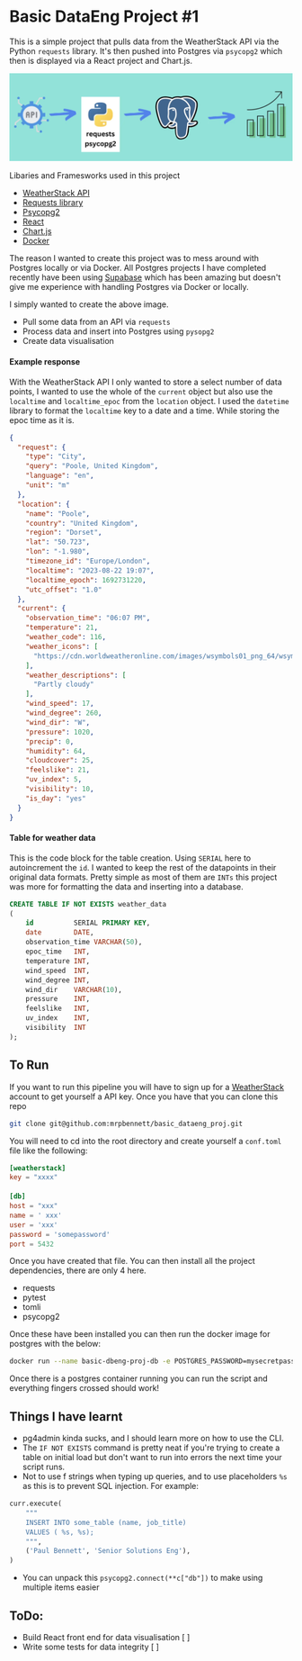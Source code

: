 # Basic DataEng Project #1

This is a simple project that pulls data from the WeatherStack API via the Python `requests` library. It's then pushed
into Postgres via `psycopg2` which then is displayed via a React project and Chart.js.

![dataeng project idea](images/project.png)

Libaries and Framesworks used in this project

- [WeatherStack API](https://weatherstack.com/documentation)
- [Requests library](https://requests.readthedocs.io/en/latest/)
- [Psycopg2](https://www.psycopg.org/docs/)
- [React](https://react.dev/)
- [Chart.js](https://react-chartjs-2.js.org/)
- [Docker](https://www.docker.com/)

The reason I wanted to create this project was to mess around with Postgres locally or via Docker. All Postgres projects I have completed recently have been using [Supabase](https://supabase.com/) which has been amazing but doesn't give me experience with handling Postgres via Docker or locally.

I simply wanted to create the above image.

- Pull some data from an API via `requests`
- Process data and insert into Postgres using `pysopg2`
- Create data visualisation

#### Example response

With the WeatherStack API I only wanted to store a select number of data points, I wanted to use the whole of the `current` object but also use the `localtime` and `localtime_epoc` from the `location` object. I used the `datetime` library to format the `localtime` key to a date and a time. While storing the epoc time as it is.

```json
{
  "request": {
    "type": "City",
    "query": "Poole, United Kingdom",
    "language": "en",
    "unit": "m"
  },
  "location": {
    "name": "Poole",
    "country": "United Kingdom",
    "region": "Dorset",
    "lat": "50.723",
    "lon": "-1.980",
    "timezone_id": "Europe/London",
    "localtime": "2023-08-22 19:07",
    "localtime_epoch": 1692731220,
    "utc_offset": "1.0"
  },
  "current": {
    "observation_time": "06:07 PM",
    "temperature": 21,
    "weather_code": 116,
    "weather_icons": [
      "https://cdn.worldweatheronline.com/images/wsymbols01_png_64/wsymbol_0002_sunny_intervals.png"
    ],
    "weather_descriptions": [
      "Partly cloudy"
    ],
    "wind_speed": 17,
    "wind_degree": 260,
    "wind_dir": "W",
    "pressure": 1020,
    "precip": 0,
    "humidity": 64,
    "cloudcover": 25,
    "feelslike": 21,
    "uv_index": 5,
    "visibility": 10,
    "is_day": "yes"
  }
}
```

#### Table for weather data

This is the code block for the table creation. Using `SERIAL` here to autoincrement the `id`. I wanted to keep the rest of the datapoints in their original data formats. Pretty simple as most of them are `INTs` this project was more for formatting the data and inserting into a database.

```sql
CREATE TABLE IF NOT EXISTS weather_data
(
    id          SERIAL PRIMARY KEY,
    date        DATE,
    observation_time VARCHAR(50),
    epoc_time   INT,
    temperature INT,
    wind_speed  INT,
    wind_degree INT,
    wind_dir    VARCHAR(10),
    pressure    INT,
    feelslike   INT,
    uv_index    INT,
    visibility  INT
);
```

## To Run

If you want to run this pipeline you will have to sign up for a [WeatherStack](https://weatherstack.com/) account to get yourself a API key. Once you have that you can clone this repo

```bash
git clone git@github.com:mrpbennett/basic_dataeng_proj.git
```
You will need to cd into the root directory and create yourself a `conf.toml` file like the following:

```toml
[weatherstack]
key = "xxxx"

[db]
host = "xxx"
name = ' xxx'
user = 'xxx'
password = 'somepassword'
port = 5432
```

Once you have created that file. You can then install all the project dependencies, there are only 4 here.

- requests
- pytest 
- tomli 
- psycopg2

Once these have been installed you can then run the docker image for postgres with the below:

```bash
docker run --name basic-dbeng-proj-db -e POSTGRES_PASSWORD=mysecretpassword -e POSTGRES_PORT=5432 -d -p 5432:5432 postgres
```

Once there is a postgres container running you can run the script and everything fingers crossed should work! 

## Things I have learnt

- pg4admin kinda sucks, and I should learn more on how to use the CLI. 
- The `IF NOT EXISTS` command is pretty neat if you're trying to create a table on initial load but don't want to run into errors the next time your script runs.
- Not to use f strings when typing up queries, and to use placeholders `%s` as this is to prevent SQL injection. For example:

```python
curr.execute(
    """
    INSERT INTO some_table (name, job_title)
    VALUES ( %s, %s);
    """,
    ('Paul Bennett', 'Senior Solutions Eng'),
)

```

- You can unpack this `psycopg2.connect(**c["db"])` to make using multiple items easier


## ToDo:

- Build React front end for data visualisation [ ]
- Write some tests for data integrity [ ]
